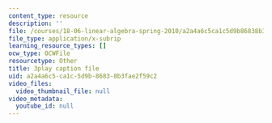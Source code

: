 ```yaml
---
content_type: resource
description: ''
file: /courses/18-06-linear-algebra-spring-2010/a2a4a6c5ca1c5d9b86838b3fae2f59c2_lGGDIGizcQ0.vtt
file_type: application/x-subrip
learning_resource_types: []
ocw_type: OCWFile
resourcetype: Other
title: 3play caption file
uid: a2a4a6c5-ca1c-5d9b-8683-8b3fae2f59c2
video_files:
  video_thumbnail_file: null
video_metadata:
  youtube_id: null
---
```

